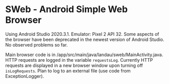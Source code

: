 # SWeb - Android Simple Web Browser

Using Android Studio 2020.3.1.
Emulator: Pixel 2 API 32.
Some aspects of the browser have been deprecated in the newest version of Android Studio. No observed problems so far.

Main browser code is in /app/src/main/java/landau/sweb/MainActivity.java.
HTTP requests are logged in the variable `requestsLog`.
Currently HTTP requests are displayed in a new browser window upon turning off `isLogRequests`.
Plan to log to an external file (use code from ExceptionLogger).
